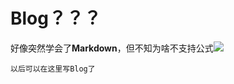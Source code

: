 Blog？？？
====
好像突然学会了**Markdown**，但不知为啥不支持公式<img src="http://www.forkosh.com/mathtex.cgi? \int_{0}^{T}\sigma^2_tdt">

```
以后可以在这里写Blog了
```
